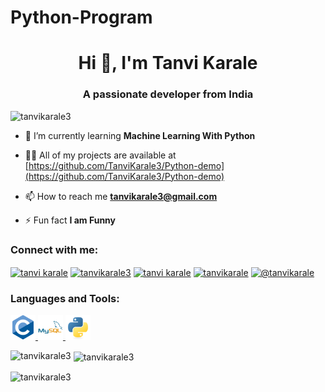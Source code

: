 # Python-Program
<h1 align="center">Hi 👋, I'm Tanvi Karale</h1>
<h3 align="center">A passionate developer from India</h3>

<p align="left"> <img src="https://komarev.com/ghpvc/?username=tanvikarale3&label=Profile%20views&color=0e75b6&style=flat" alt="tanvikarale3" /> </p>

- 🌱 I’m currently learning **Machine Learning With Python**

- 👨‍💻 All of my projects are available at [https://github.com/TanviKarale3/Python-demo](https://github.com/TanviKarale3/Python-demo)

- 📫 How to reach me **tanvikarale3@gmail.com**

- ⚡ Fun fact **I am Funny**

<h3 align="left">Connect with me:</h3>
<p align="left">
<a href="https://linkedin.com/in/tanvi karale" target="blank"><img align="center" src="https://raw.githubusercontent.com/rahuldkjain/github-profile-readme-generator/master/src/images/icons/Social/linked-in-alt.svg" alt="tanvi karale" height="30" width="40" /></a>
<a href="https://instagram.com/tanvikarale3" target="blank"><img align="center" src="https://raw.githubusercontent.com/rahuldkjain/github-profile-readme-generator/master/src/images/icons/Social/instagram.svg" alt="tanvikarale3" height="30" width="40" /></a>
<a href="https://www.youtube.com/c/tanvi karale" target="blank"><img align="center" src="https://raw.githubusercontent.com/rahuldkjain/github-profile-readme-generator/master/src/images/icons/Social/youtube.svg" alt="tanvi karale" height="30" width="40" /></a>
<a href="https://www.hackerrank.com/tanvikarale" target="blank"><img align="center" src="https://raw.githubusercontent.com/rahuldkjain/github-profile-readme-generator/master/src/images/icons/Social/hackerrank.svg" alt="tanvikarale" height="30" width="40" /></a>
<a href="https://www.hackerearth.com/@tanvikarale" target="blank"><img align="center" src="https://raw.githubusercontent.com/rahuldkjain/github-profile-readme-generator/master/src/images/icons/Social/hackerearth.svg" alt="@tanvikarale" height="30" width="40" /></a>
</p>

<h3 align="left">Languages and Tools:</h3>
<p align="left"> <a href="https://www.cprogramming.com/" target="_blank" rel="noreferrer"> <img src="https://raw.githubusercontent.com/devicons/devicon/master/icons/c/c-original.svg" alt="c" width="40" height="40"/> </a> <a href="https://www.mysql.com/" target="_blank" rel="noreferrer"> <img src="https://raw.githubusercontent.com/devicons/devicon/master/icons/mysql/mysql-original-wordmark.svg" alt="mysql" width="40" height="40"/> </a> <a href="https://www.python.org" target="_blank" rel="noreferrer"> <img src="https://raw.githubusercontent.com/devicons/devicon/master/icons/python/python-original.svg" alt="python" width="40" height="40"/> </a> </p>

<p><img align="left" src="https://github-readme-stats.vercel.app/api/top-langs?username=tanvikarale3&show_icons=true&locale=en&layout=compact" alt="tanvikarale3" /></p>

<p>&nbsp;<img align="center" src="https://github-readme-stats.vercel.app/api?username=tanvikarale3&show_icons=true&locale=en" alt="tanvikarale3" /></p>

<p><img align="center" src="https://github-readme-streak-stats.herokuapp.com/?user=tanvikarale3&" alt="tanvikarale3" /></p>

